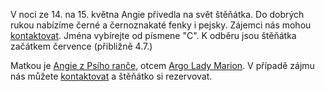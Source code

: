 V noci ze 14. na 15. května  Angie přivedla na svět štěňátka. Do dobrých rukou nabízíme černé a černoznakaté fenky i pejsky.
Zájemci nás mohou [kontaktovat](/kontakt). Jména vybírejte od písmene "C".
K odběru jsou štěňátka začátkem července (přibližně 4.7.)

Matkou je [Angie z Psího ranče](/nasi-psi#Angie), otcem [Argo Lady Marion](https://www.hovawart.cz/databaze/psi/info.php?id=7577).
V případě zájmu nás můžete [kontaktovat](/kontakt) a štěňátko si rezervovat.
